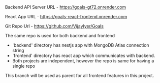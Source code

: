 Backend API Server URL - https://goals-gt72.onrender.com

React App URL - https://goals-react-frontend.onrender.com

Git Repo Url - https://github.com/VijayIyer/Goals

The same repo is used for both backend and frontend
- 'backend' directory has nestjs app with MongoDB Atlas connection string
- 'frontend' directory has react app which communicates with backend. 
- Both projects are independent, however the repo is same for having a single repo

This branch will be used as parent for all frontend features in this project.
